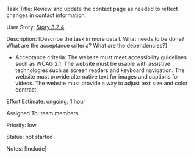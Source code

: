 Task Title: Review and update the contact page as needed to reflect changes in contact information.

User Story: [Story 3.2.4](../../stories/story_3.2.4.md)

Description: [Describe the task in more detail. What needs to be done? What are the acceptance criteria? What are the dependencies?]
* Acceptance criteria: The website must meet accessibility guidelines such as WCAG 2.1.
The website must be usable with assistive technologies such as screen readers and keyboard navigation.
The website must provide alternative text for images and captions for videos.
The website must provide a way to adjust text size and color contrast.

Effort Estimate: ongoing; 1 hour

Assigned To: team members

Priority: low

Status: not started

Notes: [Include]